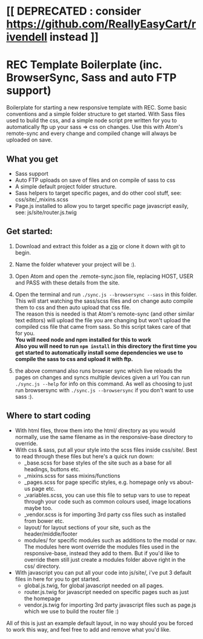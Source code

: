 
# [[ DEPRECATED : consider https://github.com/ReallyEasyCart/rivendell instead ]]

# REC Template Boilerplate (inc. BrowserSync, Sass and auto FTP support)

Boilerplate for starting a new responsive template with REC. Some basic conventions and a simple folder structure to get started. With Sass files used to build the css, and a simple node script pre written for you to automatically ftp up your sass => css on changes. Use this with Atom's remote-sync and every change and compiled change will always be uploaded on save.

## What you get

- Sass support
- Auto FTP uploads on save of files and on compile of sass to css
- A simple default project folder structure.
- Sass helpers to target specific pages, and do other cool stuff, see: css/site/_mixins.scss
- Page.js installed to allow you to target specific page javascript easily, see: js/site/router.js.twig

## Get started:

1. Download and extract this folder as a [zip](https://github.com/ReallyEasyCart/template-boilerplate/archive/master.zip) or clone it down with git to begin.

2. Name the folder whatever your project will be :).

3. Open Atom and open the .remote-sync.json file, replacing HOST, USER and PASS with these details from the site.

4. Open the terminal and run `./sync.js --browsersync --sass` in this folder.  
    This will start watching the sass/scss files and on change auto compile them to css and then auto upload that css file.  
    The reason this is needed is that Atom's remote-sync (and other similar text editors) will upload the file you are changing but won't upload the compiled css file that came from sass. So this script takes care of that for you.  
    **You will need node and npm installed for this to work**  
    **Also you will need to run `npm install` in this directory the first time you get started to automatically install some dependencies we use to compile the sass to css and upload it with ftp.**

5. the above command also runs browser sync which live reloads the pages on changes and syncs multiple devices given a url
    You can run `./sync.js --help` for info on this command. As well as choosing to just run browsersync with `./sync.js --browsersync` if you don't want to use sass :).

## Where to start coding

- With html files, throw them into the html/ directory as you would normally, use the same filename as in the responsive-base directory to override.
- With css & sass, put all your style into the scss files inside css/site/. Best to read through these files but here's a quick run down:
    - _base.scss for base styles of the site such as a base for all headings, buttons etc.
    - _mixins.scss for sass mixins/functions
    - _pages.scss for page specific styles, e.g. homepage only vs about-us page etc.
    - _variables.scss, you can use this file to setup vars to use to repeat through your code such as common colours used, image locations maybe too.
    - _vendor.scss is for importing 3rd party css files such as installed from bower etc.
    - layout/ for layout sections of your site, such as the header/middle/footer
    - modules/ for specific modules such as additions to the modal or nav.  
    The modules here wont override the modules files used in the responsive-base, instead they add to them. But if you'd like to override them still just create a modules folder above right in the css/ directory.
- With javascript you can put all your code into js/site/, i've put 3 default files in here for you to get started.
    - global.js.twig, for global javascript needed on all pages.
    - router.js.twig for javascript needed on specific pages such as just the homepage
    - vendor.js.twig for importing 3rd party javascript files such as page.js which we use to build the router file :)

All of this is just an example default layout, in no way should you be forced to work this way, and feel free to add and remove what you'd like.
